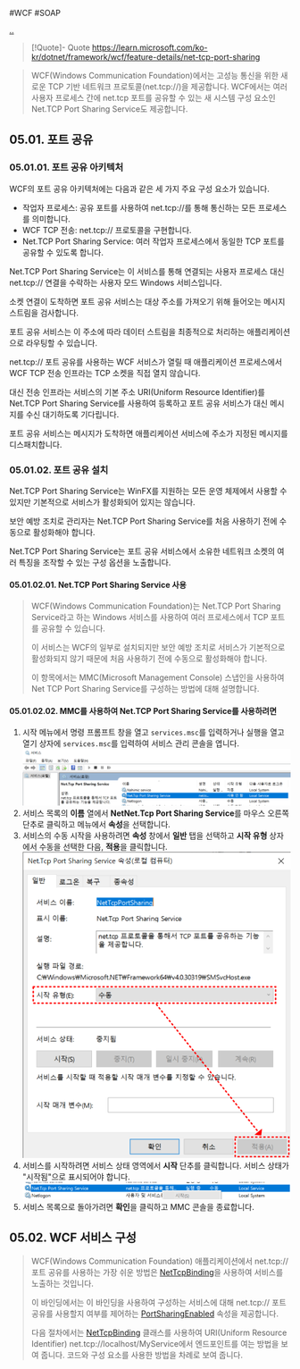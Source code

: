 #WCF #SOAP 

[..](../WCF.md)

> [!Quote]- Quote
> https://learn.microsoft.com/ko-kr/dotnet/framework/wcf/feature-details/net-tcp-port-sharing

> WCF(Windows Communication Foundation)에서는 고성능 통신을 위한 새로운 TCP 기반 네트워크 프로토콜(net.tcp://)을 제공합니다. WCF에서는 여러 사용자 프로세스 간에 net.tcp 포트를 공유할 수 있는 새 시스템 구성 요소인 Net.TCP Port Sharing Service도 제공합니다.

## 05.01. 포트 공유
### 05.01.01. 포트 공유 아키텍처
WCF의 포트 공유 아키텍처에는 다음과 같은 세 가지 주요 구성 요소가 있습니다.

- 작업자 프로세스: 공유 포트를 사용하여 net.tcp://를 통해 통신하는 모든 프로세스를 의미합니다.
- WCF TCP 전송: net.tcp:// 프로토콜을 구현합니다.
- Net.TCP Port Sharing Service: 여러 작업자 프로세스에서 동일한 TCP 포트를 공유할 수 있도록 합니다.

Net.TCP Port Sharing Service는 이 서비스를 통해 연결되는 사용자 프로세스 대신 net.tcp:// 연결을 수락하는 사용자 모드 Windows 서비스입니다. 

소켓 연결이 도착하면 포트 공유 서비스는 대상 주소를 가져오기 위해 들어오는 메시지 스트림을 검사합니다. 

포트 공유 서비스는 이 주소에 따라 데이터 스트림을 최종적으로 처리하는 애플리케이션으로 라우팅할 수 있습니다.

net.tcp:// 포트 공유를 사용하는 WCF 서비스가 열릴 때 애플리케이션 프로세스에서 WCF TCP 전송 인프라는 TCP 소켓을 직접 열지 않습니다. 

대신 전송 인프라는 서비스의 기본 주소 URI(Uniform Resource Identifier)를 Net.TCP Port Sharing Service를 사용하여 등록하고 포트 공유 서비스가 대신 메시지를 수신 대기하도록 기다립니다. 

포트 공유 서비스는 메시지가 도착하면 애플리케이션 서비스에 주소가 지정된 메시지를 디스패치합니다.
### 05.01.02. 포트 공유 설치
Net.TCP Port Sharing Service는 WinFX를 지원하는 모든 운영 체제에서 사용할 수 있지만 기본적으로 서비스가 활성화되어 있지는 않습니다. 

보안 예방 조치로 관리자는 Net.TCP Port Sharing Service를 처음 사용하기 전에 수동으로 활성화해야 합니다. 

Net.TCP Port Sharing Service는 포트 공유 서비스에서 소유한 네트워크 소켓의 여러 특징을 조작할 수 있는 구성 옵션을 노출합니다.

#### 05.01.02.01. Net.TCP Port Sharing Service 사용
> WCF(Windows Communication Foundation)는 Net.TCP Port Sharing Service라고 하는 Windows 서비스를 사용하여 여러 프로세스에서 TCP 포트를 공유할 수 있습니다. 
> 
> 이 서비스는 WCF의 일부로 설치되지만 보안 예방 조치로 서비스가 기본적으로 활성화되지 않기 때문에 처음 사용하기 전에 수동으로 활성화해야 합니다. 
> 
> 이 항목에서는 MMC(Microsoft Management Console) 스냅인을 사용하여 Net TCP Port Sharing Service를 구성하는 방법에 대해 설명합니다.

#### 05.01.02.02. MMC를 사용하여 Net.TCP Port Sharing Service를 사용하려면
1. 시작 메뉴에서 명령 프롬프트 창을 열고 `services.msc`를 입력하거나 실행을 열고 열기 상자에 `services.msc`를 입력하여 서비스 관리 콘솔을 엽니다.
	![](attachments/Pasted%20image%2020240415163816.png)
1. 서비스 목록의 **이름** 열에서 **NetNet.Tcp Port Sharing Service**를 마우스 오른쪽 단추로 클릭하고 메뉴에서 **속성**을 선택합니다.
2. 서비스의 수동 시작을 사용하려면 **속성** 창에서 **일반** 탭을 선택하고 **시작 유형** 상자에서 수동을 선택한 다음, **적용**을 클릭합니다.
	![](attachments/Pasted%20image%2020240415163920.png)
3. 서비스를 시작하려면 서비스 상태 영역에서 **시작** 단추를 클릭합니다. 서비스 상태가 "시작됨"으로 표시되어야 합니다.
	![](attachments/Pasted%20image%2020240415164004.png)
4. 서비스 목록으로 돌아가려면 **확인**을 클릭하고 MMC 콘솔을 종료합니다.

## 05.02. WCF 서비스 구성
> WCF(Windows Communication Foundation) 애플리케이션에서 net.tcp:// 포트 공유를 사용하는 가장 쉬운 방법은 [NetTcpBinding](https://learn.microsoft.com/ko-kr/dotnet/api/system.servicemodel.nettcpbinding)을 사용하여 서비스를 노출하는 것입니다.
> 
> 이 바인딩에서는 이 바인딩을 사용하여 구성하는 서비스에 대해 net.tcp:// 포트 공유를 사용할지 여부를 제어하는 [PortSharingEnabled](https://learn.microsoft.com/ko-kr/dotnet/api/system.servicemodel.nettcpbinding.portsharingenabled) 속성을 제공합니다.
> 
> 다음 절차에서는 [NetTcpBinding](https://learn.microsoft.com/ko-kr/dotnet/api/system.servicemodel.nettcpbinding) 클래스를 사용하여 URI(Uniform Resource Identifier) net.tcp://localhost/MyService에서 엔드포인트를 여는 방법을 보여 줍니다. 코드와 구성 요소를 사용한 방법을 차례로 보여 줍니다.
